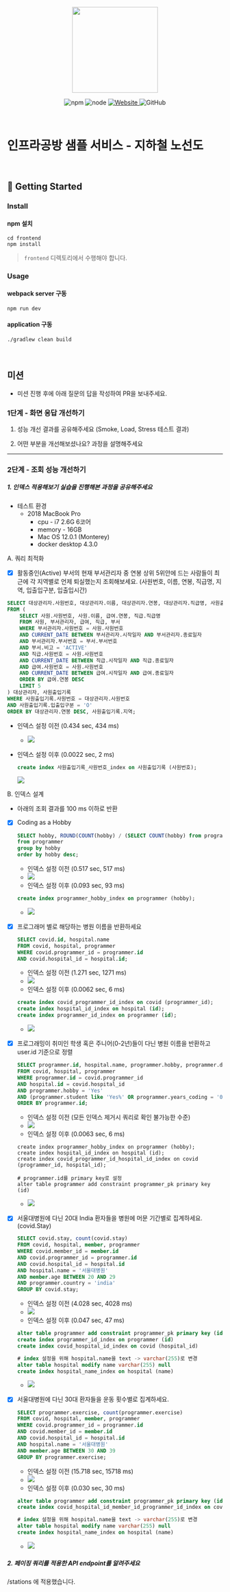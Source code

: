 <p align="center">
    <img width="200px;" src="https://raw.githubusercontent.com/woowacourse/atdd-subway-admin-frontend/master/images/main_logo.png"/>
</p>
<p align="center">
  <img alt="npm" src="https://img.shields.io/badge/npm-%3E%3D%205.5.0-blue">
  <img alt="node" src="https://img.shields.io/badge/node-%3E%3D%209.3.0-blue">
  <a href="https://edu.nextstep.camp/c/R89PYi5H" alt="nextstep atdd">
    <img alt="Website" src="https://img.shields.io/website?url=https%3A%2F%2Fedu.nextstep.camp%2Fc%2FR89PYi5H">
  </a>
  <img alt="GitHub" src="https://img.shields.io/github/license/next-step/atdd-subway-service">
</p>

<br>

# 인프라공방 샘플 서비스 - 지하철 노선도

<br>

## 🚀 Getting Started

### Install
#### npm 설치
```
cd frontend
npm install
```
> `frontend` 디렉토리에서 수행해야 합니다.

### Usage
#### webpack server 구동
```
npm run dev
```
#### application 구동
```
./gradlew clean build
```
<br>

## 미션

* 미션 진행 후에 아래 질문의 답을 작성하여 PR을 보내주세요.

### 1단계 - 화면 응답 개선하기
1. 성능 개선 결과를 공유해주세요 (Smoke, Load, Stress 테스트 결과)

2. 어떤 부분을 개선해보셨나요? 과정을 설명해주세요

---

### 2단계 - 조회 성능 개선하기
##### 1. 인덱스 적용해보기 실습을 진행해본 과정을 공유해주세요
* 테스트 환경
  * 2018 MacBook Pro
    * cpu - i7 2.6G 6코어
    * memory - 16GB
    * Mac OS 12.0.1 (Monterey)
    * docker desktop 4.3.0
   
A. 쿼리 최적화
   - [x] 활동중인(Active) 부서의 현재 부서관리자 중 연봉 상위 5위안에 드는 사람들이 최근에 각 지역별로 언제 퇴실했는지 조회해보세요.
   (사원번호, 이름, 연봉, 직급명, 지역, 입출입구분, 입출입시간)
  ``` sql
  SELECT 대상관리자.사원번호, 대상관리자.이름, 대상관리자.연봉, 대상관리자.직급명, 사원출입기록.입출입시간, 사원출입기록.지역, 사원출입기록.입출입구분
  FROM (
      SELECT 사원.사원번호, 사원.이름, 급여.연봉, 직급.직급명
      FROM 사원, 부서관리자, 급여, 직급, 부서
      WHERE 부서관리자.사원번호 = 사원.사원번호
      AND CURRENT_DATE BETWEEN 부서관리자.시작일자 AND 부서관리자.종료일자
      AND 부서관리자.부서번호 = 부서.부서번호
      AND 부서.비고 = 'ACTIVE'
      AND 직급.사원번호 = 사원.사원번호
      AND CURRENT_DATE BETWEEN 직급.시작일자 AND 직급.종료일자
      AND 급여.사원번호 = 사원.사원번호
      AND CURRENT_DATE BETWEEN 급여.시작일자 AND 급여.종료일자
      ORDER BY 급여.연봉 DESC
      LIMIT 5
  ) 대상관리자, 사원출입기록
  WHERE 사원출입기록.사원번호 = 대상관리자.사원번호
  AND 사원출입기록.입출입구분 = 'O'
  ORDER BY 대상관리자.연봉 DESC, 사원출입기록.지역;
  ```
* 인덱스 설정 이전 (0.434 sec, 434 ms)
  * ![](image/A.쿼리최적화/쿼리최적화-인덱스-설정하기전.png)

* 인덱스 설정 이후 (0.0022 sec, 2 ms)
  ``` sql
  create index 사원출입기록_사원번호_index on 사원출입기록 (사원번호);
  ```
  ![](image/A.쿼리최적화/쿼리최적화-인덱스-설정후.png)

B. 인덱스 설계
* 아래의 조회 결과를 100 ms 이하로 반환 
- [x] Coding as a Hobby
  ``` sql
  SELECT hobby, ROUND(COUNT(hobby) / (SELECT COUNT(hobby) from programmer) * 100, 1) as percentage
  from programmer
  group by hobby
  order by hobby desc;
  ```
  * 인덱스 설정 이전 (0.517 sec, 517 ms)
  * ![](image/B.인덱스설계/1-1_Coding-as-a-Hobby.png)
  * 인덱스 설정 이후 (0.093 sec, 93 ms)
  ``` sql
  create index programmer_hobby_index on programmer (hobby);
  ```
  * ![](image/B.인덱스설계/1-2_Coding-as-a-Hobby.png)

- [x] 프로그래머 별로 해당하는 병원 이름을 반환하세요
  ```sql
  SELECT covid.id, hospital.name
  FROM covid, hospital, programmer
  WHERE covid.programmer_id = programmer.id
  AND covid.hospital_id = hospital.id;
  ```
  * 인덱스 설정 이전 (1.271 sec, 1271 ms)
  * ![](image/B.인덱스설계/2-1_프로그래머별_병원이름.png)
  * 인덱스 설정 이후 (0.0062 sec, 6 ms)
  ```sql
  create index covid_programmer_id_index on covid (programmer_id);
  create index hospital_id_index on hospital (id);
  create index programmer_id_index on programmer (id);
  ```
  * ![](image/B.인덱스설계/2-2_프로그래머별_병원이름.png)

- [x] 프로그래밍이 취미인 학생 혹은 주니어(0-2년)들이 다닌 병원 이름을 반환하고 user.id 기준으로 정렬
  ``` sql
  SELECT programmer.id, hospital.name, programmer.hobby, programmer.dev_type, programmer.years_coding
  FROM covid, hospital, programmer
  WHERE programmer.id = covid.programmer_id
  AND hospital.id = covid.hospital_id
  AND programmer.hobby = 'Yes'
  AND (programmer.student like 'Yes%' OR programmer.years_coding = '0-2 years')
  ORDER BY programmer.id;
  ```
  * 인덱스 설정 이전 (모든 인덱스 제거시 쿼리로 확인 불가능한 수준)
  * ![](image/B.인덱스설계/3-1_프로그래밍_취미인_학생이나_주니어_병원이름.png)
  * 인덱스 설정 이후 (0.0063 sec, 6 ms)
  ```
  create index programmer_hobby_index on programmer (hobby);
  create index hospital_id_index on hospital (id);
  create index covid_programmer_id_hospital_id_index on covid (programmer_id, hospital_id);
  
  # programmer.id를 primary key로 설정
  alter table programmer add constraint programmer_pk primary key (id)
  ```
  * ![](image/B.인덱스설계/3-2_프로그래밍_취미인_학생이나_주니어_병원이름.png)

- [x] 서울대병원에 다닌 20대 India 환자들을 병원에 머문 기간별로 집계하세요. (covid.Stay)
  ``` sql
  SELECT covid.stay, count(covid.stay)
  FROM covid, hospital, member, programmer
  WHERE covid.member_id = member.id
  AND covid.programmer_id = programmer.id
  AND covid.hospital_id = hospital.id
  AND hospital.name = '서울대병원'
  AND member.age BETWEEN 20 AND 29
  AND programmer.country = 'india'
  GROUP BY covid.stay;
  ```
  * 인덱스 설정 이전 (4.028 sec, 4028 ms)
  * ![](image/B.인덱스설계/4-1_서울대병원_20대_india_환자_집계.png)
  * 인덱스 설정 이후 (0.047 sec, 47 ms)
  ``` sql
  alter table programmer add constraint programmer_pk primary key (id)
  create index programmer_id_index on programmer (id)
  create index covid_hospital_id_index on covid (hospital_id)
  
  # index 설정을 위해 hospital.name을 text -> varchar(255)로 변경
  alter table hospital modify name varchar(255) null
  create index hospital_name_index on hospital (name)
  ```
  * ![](image/B.인덱스설계/4-2_서울대병원_20대_india_환자_집계.png)

- [x] 서울대병원에 다닌 30대 환자들을 운동 횟수별로 집계하세요.
  ``` sql
  SELECT programmer.exercise, count(programmer.exercise)
  FROM covid, hospital, member, programmer
  WHERE covid.programmer_id = programmer.id
  AND covid.member_id = member.id
  AND covid.hospital_id = hospital.id
  AND hospital.name = '서울대병원'
  AND member.age BETWEEN 30 AND 39
  GROUP BY programmer.exercise;
  ```
  * 인덱스 설정 이전 (15.718 sec, 15718 ms)
  * ![](image/B.인덱스설계/5-1_서울대병원_30대_운동횟수_집계.png)
  * 인덱스 설정 이후 (0.030 sec, 30 ms)
  ``` sql
  alter table programmer add constraint programmer_pk primary key (id)
  create index covid_hospital_id_member_id_programmer_id_index on covid (hospital_id, member_id, programmer_id)
  
  # index 설정을 위해 hospital.name을 text -> varchar(255)로 변경
  alter table hospital modify name varchar(255) null
  create index hospital_name_index on hospital (name)
  ```
  * ![](image/B.인덱스설계/5-2_서울대병원_30대_운동횟수_집계.png)

##### 2. 페이징 쿼리를 적용한 API endpoint를 알려주세요
/stations 에 적용했습니다.